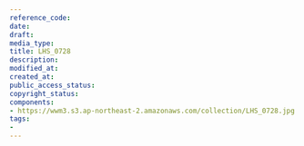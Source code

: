 ```yaml
---
reference_code: 
date: 
draft: 
media_type: 
title: LHS_0728
description: 
modified_at: 
created_at: 
public_access_status: 
copyright_status: 
components:
- https://wwm3.s3.ap-northeast-2.amazonaws.com/collection/LHS_0728.jpg
tags:
- 
---
```

